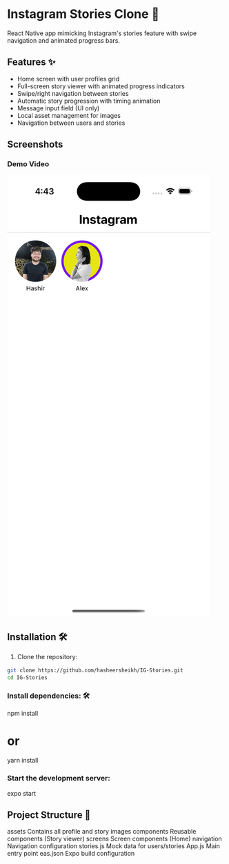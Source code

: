 # Instagram Stories Clone 📸

React Native app mimicking Instagram's stories feature with swipe navigation and animated progress bars.

## Features ✨

- Home screen with user profiles grid
- Full-screen story viewer with animated progress indicators
- Swipe/right navigation between stories
- Automatic story progression with timing animation
- Message input field (UI only)
- Local asset management for images
- Navigation between users and stories

## Screenshots

### Demo Video
[![Watch the demo](screenshots/home-screen.png)](https://youtube.com/shorts/Yu_NEsGTWW0?feature=share)


## Installation 🛠️
1. Clone the repository:
```bash
git clone https://github.com/hasheersheikh/IG-Stories.git
cd IG-Stories
```
### Install dependencies: 🛠️
npm install
# or
yarn install

### Start the development server:
expo start

## Project Structure 📂
assets  Contains all profile and story images
components   Reusable components (Story viewer)
screens      Screen components (Home)
navigation   Navigation configuration
stories.js     Mock data for users/stories
App.js    Main entry point
eas.json       Expo build configuration

